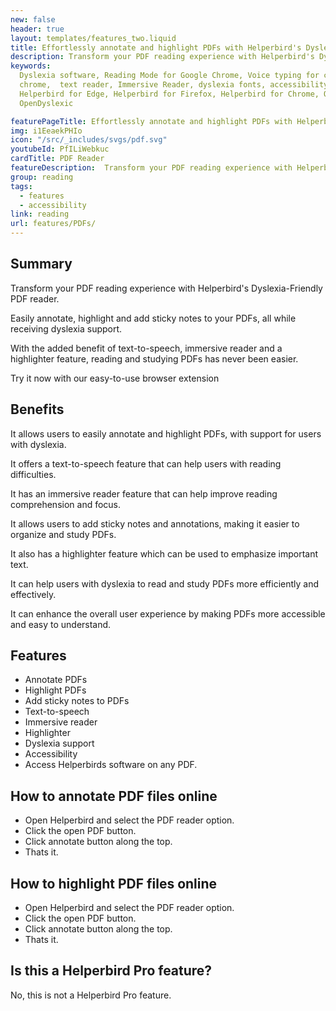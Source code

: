 ```yaml
---
new: false
header: true
layout: templates/features_two.liquid
title: Effortlessly annotate and highlight PDFs with Helperbird's Dyslexia-Friendly PDF reader
description: Transform your PDF reading experience with Helperbird's Dyslexia-Friendly PDF reader. Easily annotate, highlight and add sticky notes to your PDFs, all while receiving dyslexia support. With the added benefit of text-to-speech, immersive reader and a highlighter feature, reading and studying PDFs has never been easier. Try it now with our easy-to-use browser extension
keywords:
  Dyslexia software, Reading Mode for Google Chrome, Voice typing for chrome, Text to speech for
  chrome,  text reader, Immersive Reader, dyslexia fonts, accessibility software, dyslexia software,
  Helperbird for Edge, Helperbird for Firefox, Helperbird for Chrome, Opendyslexic for Chrome,
  OpenDyslexic

featurePageTitle: Effortlessly annotate and highlight PDFs with Helperbird's Dyslexia-Friendly PDF reader
img: i1EeaekPHIo
icon: "/src/_includes/svgs/pdf.svg"
youtubeId: PfILiWebkuc
cardTitle: PDF Reader
featureDescription:  Transform your PDF reading experience with Helperbird's Dyslexia-Friendly PDF reader. Easily annotate, highlight and add sticky notes to your PDFs, all while receiving dyslexia support.
group: reading
tags: 
  - features
  - accessibility
link: reading
url: features/PDFs/
---
```



## Summary

Transform your PDF reading experience with Helperbird's Dyslexia-Friendly PDF reader. 

Easily annotate, highlight and add sticky notes to your PDFs, all while receiving dyslexia support. 

With the added benefit of text-to-speech, immersive reader and a highlighter feature, reading and studying PDFs has never been easier. 

Try it now with our easy-to-use browser extension


## Benefits

It allows users to easily annotate and highlight PDFs, with support for users with dyslexia.

It offers a text-to-speech feature that can help users with reading difficulties.

It has an immersive reader feature that can help improve reading comprehension and focus.

It allows users to add sticky notes and annotations, making it easier to organize and study PDFs.

It also has a highlighter feature which can be used to emphasize important text.

It can help users with dyslexia to read and study PDFs more efficiently and effectively.

It can enhance the overall user experience by making PDFs more accessible and easy to understand.

## Features
- Annotate PDFs
- Highlight PDFs
- Add sticky notes to PDFs
- Text-to-speech
- Immersive reader
- Highlighter
- Dyslexia support
- Accessibility
- Access Helperbirds software on any PDF.



      





## How to annotate PDF files online

- Open Helperbird and select the PDF reader option.
- Click the open PDF button.
- Click annotate button along the top.
- Thats it.
      





## How to highlight PDF files online

- Open Helperbird and select the PDF reader option.
- Click the open PDF button.
- Click annotate button along the top.
- Thats it.


## Is this a Helperbird Pro feature?

No, this is not a Helperbird Pro feature.
      
